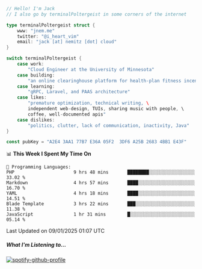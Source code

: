 ```go
// Hello! I'm Jack
// I also go by terminalPoltergeist in some corners of the internet

type terminalPoltergeist struct {
    www: "jnem.me"
    twitter: "@i_heart_vim"
    email: "jack [at] nemitz [dot] cloud"
}

switch terminalPoltergeist {
    case work:
        "Cloud Engineer at the University of Minnesota"
    case building:
        "an online clearinghouse platform for health-plan fitness incentive programs"
    case learning:
        "gRPC, Laravel, and PAAS architecture"
    case likes:
        "premature optimization, technical writing, \
        independent web-design, TUIs, sharing music with people, \
        coffee, well-documented apis"
    case dislikes:
        "politics, clutter, lack of communication, inactivity, Java"
}

const pubKey = "A2E4 3AA1 77B7 E36A 05F2  3DF6 A25B 2683 4BB1 E43F"
```

<!--START_SECTION:waka-->
📊 **This Week I Spent My Time On** 

```text
💬 Programming Languages: 
PHP                      9 hrs 48 mins       ████████░░░░░░░░░░░░░░░░░   33.02 % 
Markdown                 4 hrs 57 mins       ████░░░░░░░░░░░░░░░░░░░░░   16.70 % 
YAML                     4 hrs 18 mins       ████░░░░░░░░░░░░░░░░░░░░░   14.51 % 
Blade Template           3 hrs 22 mins       ███░░░░░░░░░░░░░░░░░░░░░░   11.38 % 
JavaScript               1 hr 31 mins        █░░░░░░░░░░░░░░░░░░░░░░░░   05.14 % 
```


 Last Updated on 09/01/2025 01:07 UTC
<!--END_SECTION:waka-->

##### What I'm Listening to...

[![spotify-github-profile](https://jnem.me/listening-item?maxAge=2592000)](https://jnem.me/listening)
